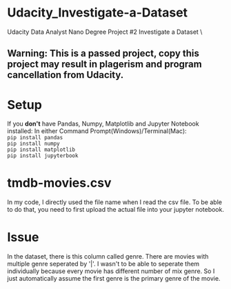 # Udacity_Investigate-a-Dataset
Udacity Data Analyst Nano Degree Project #2 Investigate a Dataset \
## **Warning: This is a passed project, copy this project may result in plagerism and program cancellation from Udacity.**
# Setup 
If you **don't** have Pandas, Numpy, Matplotlib and Jupyter Notebook installed: 
In either Command Prompt(Windows)/Terminal(Mac): \
`pip install pandas` \
`pip install numpy` \
`pip install matplotlib`\
`pip install jupyterbook` 

# tmdb-movies.csv 
In my code, I directly used the file name when I read the csv file. To be able to do that, you need to first upload the actual file into your jupyter notebook. 


# Issue
In the dataset, there is this column called genre. There are movies with multiple genre seperated by '|'. I wasn't to be able to seperate them individually because every movie has different number of mix genre. So I just automatically assume the first genre is the primary genre of the movie. 


